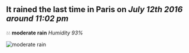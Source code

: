 ## It rained the last time in Paris on *July 12th 2016 around 11:02 pm*
💧💧  **moderate rain** *Humidity 93%*

![moderate rain](http://openweathermap.org/img/w/10n.png)
